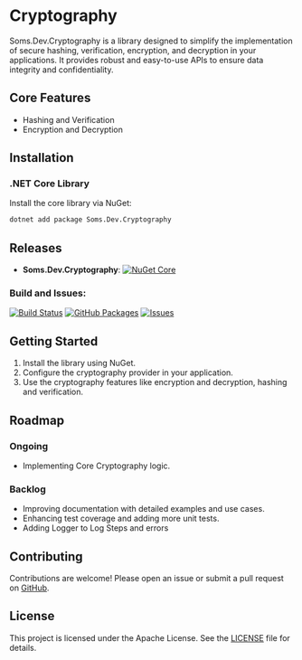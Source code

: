 # Cryptography

Soms.Dev.Cryptography is a library designed to simplify the implementation of secure hashing, verification, encryption, and decryption in your applications. It provides robust and easy-to-use APIs to ensure data integrity and confidentiality.

## Core Features

-   Hashing and Verification
-   Encryption and Decryption

## Installation

### .NET Core Library

Install the core library via NuGet:

```bash
dotnet add package Soms.Dev.Cryptography
```

## Releases

-   **Soms.Dev.Cryptography**: [![NuGet Core](https://img.shields.io/nuget/v/Soms.Dev.Cryptography.svg)](https://www.nuget.org/packages/Soms.Dev.Cryptography)

### Build and Issues:

[![Build Status](https://github.com/somasundar-work/Soms.Dev.Cryptography/actions/workflows/devops.yml/badge.svg)](https://github.com/somasundar-work/Soms.Dev.Cryptography/actions/workflows/devops.yml) [![GitHub Packages](https://img.shields.io/github/v/release/somasundar-work/Soms.Dev.Cryptography?label=GitHub%20Packages)](https://github.com/somasundar-work/Soms.Dev.Cryptography/packages) [![Issues](https://img.shields.io/github/issues/somasundar-work/Soms.Dev.Cryptography)](https://github.com/somasundar-work/Soms.Dev.Cryptography/issues)

## Getting Started

1. Install the library using NuGet.
2. Configure the cryptography provider in your application.
3. Use the cryptography features like encryption and decryption, hashing and verification.

## Roadmap

### Ongoing

-   Implementing Core Cryptography logic.

### Backlog

-   Improving documentation with detailed examples and use cases.
-   Enhancing test coverage and adding more unit tests.
-   Adding Logger to Log Steps and errors

## Contributing

Contributions are welcome! Please open an issue or submit a pull request on [GitHub](https://github.com/somasundar-work/Soms.Dev.Cryptography).

## License

This project is licensed under the Apache License. See the [LICENSE](https://github.com/somasundar-work/Soms.Dev.Cryptography/blob/main/LICENSE) file for details.

